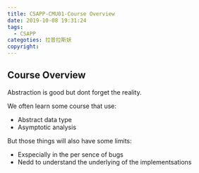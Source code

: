 ```yaml
---
title: CSAPP-CMU01-Course Overview
date: 2019-10-08 19:31:24
tags:
  - CSAPP
categoties: 拉普拉斯妖
copyright:
---
```

## Course Overview
Abstraction is good but dont forget the reality.

We often learn some course that use:
+ Abstract data type
+ Asymptotic analysis

But those things will also have some limits:
+ Exspecially in the per sence of bugs
+ Nedd to understand the underlying of the implementsations
